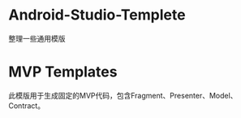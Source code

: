# Android-Studio-Templete
整理一些通用模版

# MVP Templates
此模版用于生成固定的MVP代码，包含Fragment、Presenter、Model、Contract。
